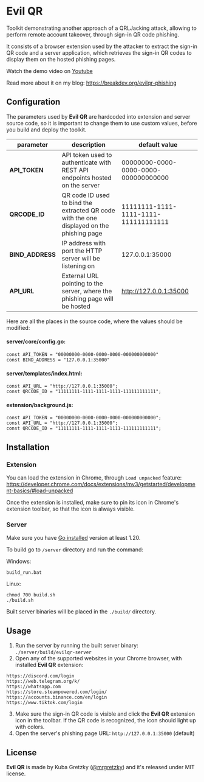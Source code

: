 # Evil QR



Toolkit demonstrating another approach of a QRLJacking attack, allowing to perform remote account takeover, through sign-in QR code phishing.

It consists of a browser extension used by the attacker to extract the sign-in QR code and a server application, which retrieves the sign-in QR codes to display them on the hosted phishing pages.

Watch the demo video on [Youtube](https://www.youtube.com/watch?v=8pfodWzqMcU)

Read more about it on my blog: https://breakdev.org/evilqr-phishing

## Configuration

The parameters used by **Evil QR** are hardcoded into extension and server source code, so it is important to change them to use custom values, before you build and deploy the toolkit.

| parameter | description | default value |
|-|-|-|
| **API_TOKEN** | API token used to authenticate with REST API endpoints hosted on the server | 00000000-0000-0000-0000-000000000000 |
| **QRCODE_ID** | QR code ID used to bind the extracted QR code with the one displayed on the phishing page | 11111111-1111-1111-1111-111111111111 |
| **BIND_ADDRESS** | IP address with port the HTTP server will be listening on | 127.0.0.1:35000 |
| **API_URL** | External URL pointing to the server, where the phishing page will be hosted | http://127.0.0.1:35000 |

Here are all the places in the source code, where the values should be modified:

#### server/core/config.go:
```
const API_TOKEN = "00000000-0000-0000-0000-000000000000"
const BIND_ADDRESS = "127.0.0.1:35000"
```

#### server/templates/index.html:
```
const API_URL = "http://127.0.0.1:35000";
const QRCODE_ID = "11111111-1111-1111-1111-111111111111";
```

#### extension/background.js:
```
const API_TOKEN = "00000000-0000-0000-0000-000000000000";
const API_URL = "http://127.0.0.1:35000";
const QRCODE_ID = "11111111-1111-1111-1111-111111111111";
```

## Installation

### Extension

You can load the extension in Chrome, through `Load unpacked` feature:
https://developer.chrome.com/docs/extensions/mv3/getstarted/development-basics/#load-unpacked

Once the extension is installed, make sure to pin its icon in Chrome's extension toolbar, so that the icon is always visible.

### Server

Make sure you have [Go installed](https://go.dev/doc/install) version at least 1.20.

To build go to `/server` directory and run the command:

Windows:
```
build_run.bat
```

Linux:
```
chmod 700 build.sh
./build.sh
```

Built server binaries will be placed in the `./build/` directory.

## Usage

1. Run the server by running the built server binary: `./server/build/evilqr-server`
2. Open any of the supported websites in your Chrome browser, with installed **Evil QR** extension:
```
https://discord.com/login
https://web.telegram.org/k/
https://whatsapp.com
https://store.steampowered.com/login/
https://accounts.binance.com/en/login
https://www.tiktok.com/login
```
3. Make sure the sign-in QR code is visible and click the **Evil QR** extension icon in the toolbar. If the QR code is recognized, the icon should light up with colors.
4. Open the server's phishing page URL: `http://127.0.0.1:35000` (default)

## License

**Evil QR** is made by Kuba Gretzky ([@mrgretzky](https://twitter.com/mrgretzky)) and it's released under MIT license.
